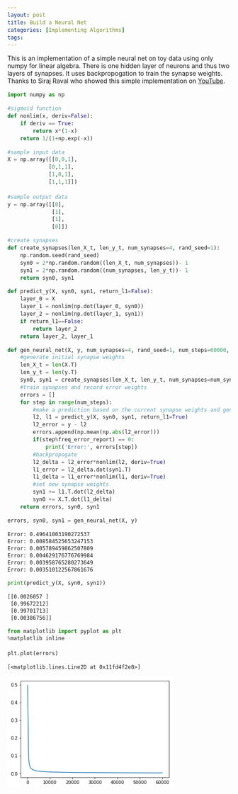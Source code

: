 ```yaml
---
layout: post
title: Build a Neural Net
categories: [Implementing Algorithms]
tags:
---
```

This is an implementation of a simple neural net on toy data using only numpy for linear algebra. There is one hidden layer of neurons and thus two layers of synapses. It uses backpropogation to train the synapse weights. Thanks to Siraj Raval who showed this simple implementation on [YouTube](https://www.youtube.com/watch?v=h3l4qz76JhQ).


```python
import numpy as np
```


```python
#sigmoid function
def nonlim(x, deriv=False):
    if deriv == True:
        return x*(1-x)
    return 1/(1+np.exp(-x))
```


```python
#sample input data
X = np.array([[0,0,1],
             [0,1,1],
             [1,0,1],
             [1,1,1]])

#sample output data
y = np.array([[0],
              [1],
              [1],
              [0]])
```


```python
#create synapses
def create_synapses(len_X_t, len_y_t, num_synapses=4, rand_seed=1):
    np.random.seed(rand_seed)
    syn0 = 2*np.random.random((len_X_t, num_synapses))- 1
    syn1 = 2*np.random.random((num_synapses, len_y_t))- 1
    return syn0, syn1
```


```python
def predict_y(X, syn0, syn1, return_l1=False):
    layer_0 = X
    layer_1 = nonlim(np.dot(layer_0, syn0))
    layer_2 = nonlim(np.dot(layer_1, syn1))
    if return_l1==False:
        return layer_2
    return layer_2, layer_1
```


```python
def gen_neural_net(X, y, num_synapses=4, rand_seed=1, num_steps=60000, freq_error_report=10000):
    #generate initial synapse weights
    len_X_t = len(X.T)
    len_y_t = len(y.T)
    syn0, syn1 = create_synapses(len_X_t, len_y_t, num_synapses=num_synapses, rand_seed=rand_seed)
    #train synapses and record error weights
    errors = []
    for step in range(num_steps):
        #make a prediction based on the current synapse weights and generate errors
        l2, l1 = predict_y(X, syn0, syn1, return_l1=True)
        l2_error = y - l2
        errors.append(np.mean(np.abs(l2_error)))
        if(step%freq_error_report) == 0:
            print('Error:', errors[step])
        #backpropogate
        l2_delta = l2_error*nonlim(l2, deriv=True)
        l1_error = l2_delta.dot(syn1.T)
        l1_delta = l1_error*nonlim(l1, deriv=True)
        #set new synapse weights
        syn1 += l1.T.dot(l2_delta)
        syn0 += X.T.dot(l1_delta)
    return errors, syn0, syn1
```


```python
errors, syn0, syn1 = gen_neural_net(X, y)
```

    Error: 0.49641003190272537
    Error: 0.008584525653247153
    Error: 0.005789459862507809
    Error: 0.004629176776769984
    Error: 0.003958765280273649
    Error: 0.003510122567861676



```python
print(predict_y(X, syn0, syn1))
```

    [[0.0026057 ]
     [0.99672212]
     [0.99701713]
     [0.00386756]]



```python
from matplotlib import pyplot as plt
%matplotlib inline

plt.plot(errors)
```




    [<matplotlib.lines.Line2D at 0x11fd4f2e8>]




![png](/assets/implementneuralnet/output_9_1.png)
